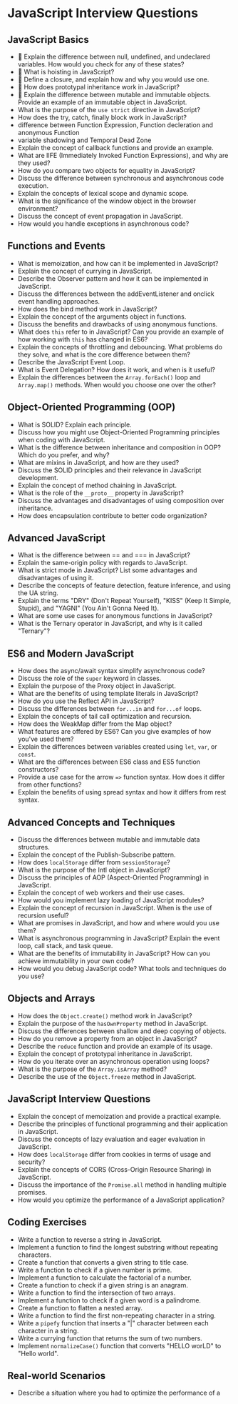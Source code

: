 # JavaScript Interview Questions

## JavaScript Basics

- 🚧 Explain the difference between null, undefined, and undeclared variables. How would you check for any of these states?
- 🚧 What is hoisting in JavaScript?
- 🚧 Define a closure, and explain how and why you would use one.
- 🚧 How does prototypal inheritance work in JavaScript?
- 🚧 Explain the difference between mutable and immutable objects. Provide an example of an immutable object in JavaScript.
- What is the purpose of the `use strict` directive in JavaScript?
- How does the try, catch, finally block work in JavaScript?
- difference between Function Expression, Function decleration and anonymous Function
- variable shadowing and Temporal Dead Zone
- Explain the concept of callback functions and provide an example.
- What are IIFE (Immediately Invoked Function Expressions), and why are they used?
- How do you compare two objects for equality in JavaScript?
- Discuss the difference between synchronous and asynchronous code execution.
- Explain the concepts of lexical scope and dynamic scope.
- What is the significance of the window object in the browser environment?
- Discuss the concept of event propagation in JavaScript.
- How would you handle exceptions in asynchronous code?

## Functions and Events

- What is memoization, and how can it be implemented in JavaScript?
- Explain the concept of currying in JavaScript.
- Describe the Observer pattern and how it can be implemented in JavaScript.
- Discuss the differences between the addEventListener and onclick event handling approaches.
- How does the bind method work in JavaScript?
- Explain the concept of the arguments object in functions.
- Discuss the benefits and drawbacks of using anonymous functions.
- What does `this` refer to in JavaScript? Can you provide an example of how working with `this` has changed in ES6?
- Explain the concepts of throttling and debouncing. What problems do they solve, and what is the core difference between them?
- Describe the JavaScript Event Loop.
- What is Event Delegation? How does it work, and when is it useful?
- Explain the differences between the `Array.forEach()` loop and `Array.map()` methods. When would you choose one over the other?

## Object-Oriented Programming (OOP)

- What is SOLID? Explain each principle.
- Discuss how you might use Object-Oriented Programming principles when coding with JavaScript.
- What is the difference between inheritance and composition in OOP? Which do you prefer, and why?
- What are mixins in JavaScript, and how are they used?
- Discuss the SOLID principles and their relevance in JavaScript development.
- Explain the concept of method chaining in JavaScript.
- What is the role of the `__proto__` property in JavaScript?
- Discuss the advantages and disadvantages of using composition over inheritance.
- How does encapsulation contribute to better code organization?

## Advanced JavaScript

- What is the difference between == and === in JavaScript?
- Explain the same-origin policy with regards to JavaScript.
- What is strict mode in JavaScript? List some advantages and disadvantages of using it.
- Describe the concepts of feature detection, feature inference, and using the UA string.
- Explain the terms "DRY" (Don't Repeat Yourself), "KISS" (Keep It Simple, Stupid), and "YAGNI" (You Ain't Gonna Need It).
- What are some use cases for anonymous functions in JavaScript?
- What is the Ternary operator in JavaScript, and why is it called "Ternary"?

## ES6 and Modern JavaScript

- How does the async/await syntax simplify asynchronous code?
- Discuss the role of the `super` keyword in classes.
- Explain the purpose of the Proxy object in JavaScript.
- What are the benefits of using template literals in JavaScript?
- How do you use the Reflect API in JavaScript?
- Discuss the differences between `for...in` and `for...of` loops.
- Explain the concepts of tail call optimization and recursion.
- How does the WeakMap differ from the Map object?
- What features are offered by ES6? Can you give examples of how you've used them?
- Explain the differences between variables created using `let`, `var`, or `const`.
- What are the differences between ES6 class and ES5 function constructors?
- Provide a use case for the arrow `=>` function syntax. How does it differ from other functions?
- Explain the benefits of using spread syntax and how it differs from rest syntax.

## Advanced Concepts and Techniques

- Discuss the differences between mutable and immutable data structures.
- Explain the concept of the Publish-Subscribe pattern.
- How does `localStorage` differ from `sessionStorage`?
- What is the purpose of the Intl object in JavaScript?
- Discuss the principles of AOP (Aspect-Oriented Programming) in JavaScript.
- Explain the concept of web workers and their use cases.
- How would you implement lazy loading of JavaScript modules?
- Explain the concept of recursion in JavaScript. When is the use of recursion useful?
- What are promises in JavaScript, and how and where would you use them?
- What is asynchronous programming in JavaScript? Explain the event loop, call stack, and task queue.
- What are the benefits of immutability in JavaScript? How can you achieve immutability in your own code?
- How would you debug JavaScript code? What tools and techniques do you use?

## Objects and Arrays

- How does the `Object.create()` method work in JavaScript?
- Explain the purpose of the `hasOwnProperty` method in JavaScript.
- Discuss the differences between shallow and deep copying of objects.
- How do you remove a property from an object in JavaScript?
- Describe the `reduce` function and provide an example of its usage.
- Explain the concept of prototypal inheritance in JavaScript.
- How do you iterate over an asynchronous operation using loops?
- What is the purpose of the `Array.isArray` method?
- Describe the use of the `Object.freeze` method in JavaScript.

## JavaScript Interview Questions

- Explain the concept of memoization and provide a practical example.
- Describe the principles of functional programming and their application in JavaScript.
- Discuss the concepts of lazy evaluation and eager evaluation in JavaScript.
- How does `localStorage` differ from cookies in terms of usage and security?
- Explain the concepts of CORS (Cross-Origin Resource Sharing) in JavaScript.
- Discuss the importance of the `Promise.all` method in handling multiple promises.
- How would you optimize the performance of a JavaScript application?

## Coding Exercises

- Write a function to reverse a string in JavaScript.
- Implement a function to find the longest substring without repeating characters.
- Create a function that converts a given string to title case.
- Write a function to check if a given number is prime.
- Implement a function to calculate the factorial of a number.
- Create a function to check if a given string is an anagram.
- Write a function to find the intersection of two arrays.
- Implement a function to check if a given word is a palindrome.
- Create a function to flatten a nested array.
- Write a function to find the first non-repeating character in a string.
- Write a `pipefy` function that inserts a "|" character between each character in a string.
- Write a currying function that returns the sum of two numbers.
- Implement `normalizeCase()` function that converts "HELLO worLD" to "Hello world".

## Real-world Scenarios

- Describe a situation where you had to optimize the performance of a
